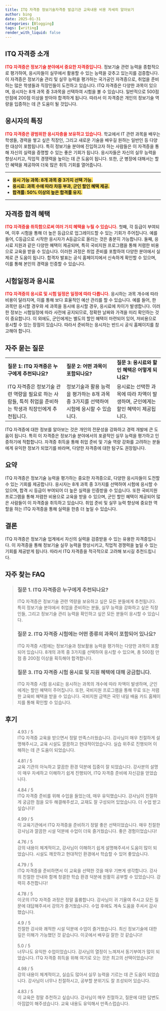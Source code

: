 ```yaml
---
title: ITQ 자격증 정보기술자격증 발급기관 교육내용 비용 자세히 알아보기
author: bing
date: 2025-01-31
categories: [Blogging]
tags: [writing]
render_with_liquid: false
---
```



<h2 id='ITQ_자격증_소개'>ITQ 자격증 소개</h2>

<p><b><span style="color: #ee2323;">ITQ 자격증은 정보기술 분야에서 중요한 자격증입니다.</span></b> 정보기술 관련 능력을 종합적으로 평가하여, 응시자들이 실무에서 활용할 수 있는 능력을 갖추고 있는지를 검증합니다. 이 자격증은 정보기술 관리 및 실무 능력을 평가하는 국가공인 자격증으로, 취업을 준비하는 많은 학생들과 직장인들이 도전하고 있습니다. ITQ 자격증은 다양한 과목이 있으며, 응시자는 8개 과목 중 3과목을 선택하여 시험을 볼 수 있습니다. 일반적으로 500점 만점에 200점 이상을 받아야 합격하게 됩니다. 따라서 이 자격증은 개인의 정보기술 역량을 입증하는 데 큰 도움이 될 것입니다.</p>

<h2 id='응시자의_특징'>응시자의 특징</h2>

<p><b><span style="color: #ee2323;">ITQ 자격증은 광범위한 응시자층을 보유하고 있습니다.</span></b> 학교에서 IT 관련 과목을 배우는 학생들, 경력을 쌓고 싶은 직장인, 그리고 새로운 기술을 배우길 원하는 일반인 등 다양한 대상이 포함됩니다. 특히 정보기술 분야에 진입하고자 하는 사람들은 이 자격증을 통해 자신의 실력을 증명할 수 있는 좋은 기회가 됩니다. 응시자들은 자신의 실무 능력을 향상시키고, 직업적 경쟁력을 높이는 데 큰 도움이 됩니다. 또한, 군 병장에 대해서는 할인 혜택을 제공하여 더욱 많은 취득 기회를 열어줍니다.</p>

<hr />

<ul>
    <li><b><span style="background-color: #ffe066;">응시 가능 과목: 8개 과목 중 3가지 선택 가능.</span></b></li>
    <li><b><span style="background-color: #ffe066;">응시료: 과목 수에 따라 차등 부과, 군인 할인 혜택 제공.</span></b></li>
    <li><b><span style="background-color: #ffe066;">합격률: 50% 이상의 높은 합격률 유지.</span></b></li>
</ul>

<hr />

<h2 id='자격증_합격_혜택'>자격증 합격 혜택</h2>

<p><b><span style="color: #ee2323;">ITQ 자격증을 취득함으로써 여러 가지 혜택을 누릴 수 있습니다.</span></b> 첫째, 각 등급이 부여되며, 이후 시험을 통해 더 높은 등급으로 업그레이드할 수 있는 기회가 주어집니다. 예를 들어, C등급으로 시작한 응시자가 A등급으로 올리는 것은 충분히 가능합니다. 둘째, 응시료 지원과 같은 다양한 혜택이 제공되며, 특히 국비지원 프로그램을 통해 저렴한 비용으로 교육을 받을 수 있습니다. 이러한 과정은 취업 준비를 포함하여 다양한 분야에서 실제로 큰 도움이 됩니다. 합격자 발표는 공식 홈페이지에서 신속하게 확인할 수 있으며, 이를 통해 본인의 경력을 인증할 수 있습니다.</p>

<h2 id='시험일정과_응시료'>시험일정과 응시료</h2>

<p><b><span style="color: #ee2323;">ITQ 자격증의 응시료 및 시험 일정은 일정에 따라 다릅니다.</span></b> 응시하는 과목 개수에 따라 비용이 달라지며, 이를 통해 보다 효율적인 예산 관리를 할 수 있습니다. 예를 들어, 한 과목만 응시할 경우와 세 과목을 동시에 응시할 경우, 응시료에 차이가 발생합니다. 이러한 정보는 시험일정에 따라 사전에 공지되므로, 정확한 날짜와 가격을 미리 확인하는 것이 중요합니다. 이 외에도, 군인에게는 별도의 할인 혜택이 마련되어 있어, 저비용으로 응시할 수 있는 장점이 있습니다. 따라서 준비하는 응시자는 반드시 공식 홈페이지를 참고해야 합니다.</p>

<h2 id='자주_묻는_질문'>자주 묻는 질문</h2>

<table>
    <tr>
        <td><b>질문 1: ITQ 자격증은 누구에게 추천되나요?</b></td>
        <td><b>질문 2: 어떤 과목이 포함되나요?</b></td>
        <td><b>질문 3: 응시료와 할인 혜택은 어떻게 되나요?</b></td>
    </tr>
    <tr>
        <td>ITQ 자격증은 정보기술 관련 역량을 필요로 하는 사람들, 특히 취업을 준비하는 학생과 직장인에게 추천됩니다.</td>
        <td>정보기술과 활용 능력을 평가하는 8개 과목 중 3가지를 선택하여 시험에 응시할 수 있습니다.</td>
        <td>응시료는 선택한 과목에 따라 차액이 발생하며, 군인에게는 할인 혜택이 제공됩니다.</td>
    </tr>
</table>

<p>ITQ 자격증에 대한 정보를 알아보는 것은 개인의 전문성을 강화하고 경력 개발에 큰 도움이 됩니다. 특히 이 자격증은 정보기술 분야에서의 포괄적인 실무 능력을 평가하고 인증하기에 적합합니다. 자격증 취득을 통해 취업 준비 및 기술 역량 강화를 고려하는 분들에게 유익한 정보가 되었기를 바라며, 다양한 자격증에 대한 탐구도 권장됩니다.</p>

<h2 id='요약'>요약</h2>

<p>ITQ 자격증은 정보기술 능력을 평가하는 중요한 자격증으로, 다양한 응시자들이 도전할 수 있는 기회를 제공합니다. 응시자는 8개 과목 중 3가지를 선택하여 시험에 응시할 수 있으며, 합격 시 등급이 부여되어 더 높은 실력을 인증받을 수 있습니다. 또한 국비지원 프로그램을 통해 저렴한 비용으로 교육을 받을 수 있으며, 군인 할인 혜택이 제공되어 많은 사람들이 이 자격증을 취득하고 있습니다. 취업 준비 및 실무 능력 향상에 중요한 역할을 하는 ITQ 자격증을 통해 실력을 한층 더 높일 수 있습니다.</p>

<h2 id='결론'>결론</h2>

<p>ITQ 자격증은 정보기술 업계에서 자신의 실력을 검증받을 수 있는 유용한 자격증입니다. 이 자격증을 통해 정보기술 실무 능력을 향상시키고, 직업적 경쟁력을 높일 수 있는 기회를 제공받게 됩니다. 따라서 ITQ 자격증을 적극적으로 고려해 보시길 추천드립니다.</p>


<h2 id='자주_찾는_FAQ'>자주 찾는 FAQ</h2>
<div itemscope="" itemtype="https://schema.org/FAQPage"> 
<blockquote> 
<div itemscope="" itemprop="mainEntity" itemtype="https://schema.org/Question"> 
<h3 itemprop="name">질문 1. ITQ 자격증은 누구에게 추천되나요?</h3> 
<div itemscope="" itemprop="acceptedAnswer" itemtype="https://schema.org/Answer"> 
<span itemprop="text"> 
<p>ITQ 자격증은 정보기술 관련 역량을 보유하고 싶은 모든 분들에게 추천됩니다. 특히 정보기술 분야에서 취업을 준비하는 분들, 실무 능력을 강화하고 싶은 직장인들, 그리고 정보기술 관리 능력을 확인하고 싶은 모든 분들이 응시할 수 있습니다.</p> 
</span> 
</div> 
</div> 

<div itemscope="" itemprop="mainEntity" itemtype="https://schema.org/Question"> 
<h3 itemprop="name">질문 2. ITQ 자격증 시험에는 어떤 종류의 과목이 포함되어 있나요?</h3> 
<div itemscope="" itemprop="acceptedAnswer" itemtype="https://schema.org/Answer"> 
<span itemprop="text"> 
<p>ITQ 자격증 시험에는 정보기술과 정보활용 능력을 평가하는 다양한 과목이 포함되어 있습니다. 8개의 과목 중 3가지를 선택하여 응시할 수 있으며, 총 500점 만점 중 200점 이상을 획득해야 합격합니다.</p> 
</span> 
</div> 
</div> 

<div itemscope="" itemprop="mainEntity" itemtype="https://schema.org/Question"> 
<h3 itemprop="name">질문 3. ITQ 자격증 시험 응시료 및 지원 혜택에 대해 궁금합니다.</h3> 
<div itemscope="" itemprop="acceptedAnswer" itemtype="https://schema.org/Answer"> 
<span itemprop="text"> 
<p>ITQ 자격증 시험 응시료는 응시하는 과목의 개수에 따라 차액이 발생하며, 군인에게는 할인 혜택이 주어집니다. 또한, 국비지원 프로그램을 통해 무료 또는 저렴한 교육비 혜택을 받을 수 있습니다. 국비지원 금액은 국민 내일 배움 카드 홈페이지를 통해 확인할 수 있습니다.</p> 
</span> 
</div> 
</div> 
</blockquote> 
</div>
<h2 id='후기'>후기</h2>
<div itemscope itemtype="https://schema.org/Product">
  <blockquote>
  <div itemprop="review" itemscope itemtype="https://schema.org/Review">
      <div itemprop="reviewRating" itemscope itemtype="https://schema.org/Rating"> <span itemprop="ratingValue">4.93</span> / <span itemprop="bestRating">5</span> </div>
      <span itemprop="reviewBody">ITQ 자격증 교육을 받으면서 정말 만족스러웠습니다. 강사님이 매우 친절하게 설명해주시고, 교육 시설도 깔끔하고 현대적이었습니다. 실습 위주로 진행되어 이해하는 데 큰 도움이 되었습니다.</span>
  </div>
  <br>
  <div itemprop="review" itemscope itemtype="https://schema.org/Review">
      <div itemprop="reviewRating" itemscope itemtype="https://schema.org/Rating"> <span itemprop="ratingValue">4.81</span> / <span itemprop="bestRating">5</span> </div>
      <span itemprop="reviewBody">교육 기관의 아늑하고 깔끔한 환경 덕분에 집중이 잘 되었습니다. 강사분의 설명이 매우 자세하고 이해하기 쉽게 진행되어, ITQ 자격증 준비에 자신감을 얻었습니다.</span>
  </div>
  <br>
  <div itemprop="review" itemscope itemtype="https://schema.org/Review">
      <div itemprop="reviewRating" itemscope itemtype="https://schema.org/Rating"> <span itemprop="ratingValue">4.84</span> / <span itemprop="bestRating">5</span> </div>
      <span itemprop="reviewBody">ITQ 자격증 준비를 위해 수업을 들었는데, 매우 유익했습니다. 강사님이 친절하게 궁금한 점을 모두 해결해주셨고, 교재도 잘 구성되어 있었습니다. 더 수업 받고 싶습니다!</span>
  </div>
  <br>
  <div itemprop="review" itemscope itemtype="https://schema.org/Review">
      <div itemprop="reviewRating" itemscope itemtype="https://schema.org/Rating"> <span itemprop="ratingValue">4.99</span> / <span itemprop="bestRating">5</span> </div>
      <span itemprop="reviewBody">이 교육기관에서 ITQ 자격증을 준비하기 정말 좋은 선택이었습니다. 매우 친절한 강사님과 깔끔한 시설 덕분에 수업이 더욱 즐거웠습니다. 좋은 경험이었습니다!</span>
  </div>
  <br>
  <div itemprop="review" itemscope itemtype="https://schema.org/Review">
      <div itemprop="reviewRating" itemscope itemtype="https://schema.org/Rating"> <span itemprop="ratingValue">4.76</span> / <span itemprop="bestRating">5</span> </div>
      <span itemprop="reviewBody">강의 내용이 체계적이고, 강사님이 이해하기 쉽게 설명해주셔서 도움이 많이 되었습니다. 시설도 깨끗하고 현대적인 환경에서 학습할 수 있어 좋았습니다.</span>
  </div>
  <br>
  <div itemprop="review" itemscope itemtype="https://schema.org/Review">
      <div itemprop="reviewRating" itemscope itemtype="https://schema.org/Rating"> <span itemprop="ratingValue">4.79</span> / <span itemprop="bestRating">5</span> </div>
      <span itemprop="reviewBody">ITQ 자격증을 준비하면서 이 교육을 선택한 것을 매우 기쁘게 생각합니다. 강사의 친절한 안내와 함께 청결한 학습 환경 덕분에 원활히 공부할 수 있었습니다. 강력히 추천합니다!</span>
  </div>
  <br>
  <div itemprop="review" itemscope itemtype="https://schema.org/Review">
      <div itemprop="reviewRating" itemscope itemtype="schema.org/Rating"> <span itemprop="ratingValue">4.78</span> / <span itemprop="bestRating">5</span> </div>
      <span itemprop="reviewBody">이곳의 ITQ 자격증 과정은 정말 훌륭합니다. 강사님이 귀 기울여 주시고 모든 질문에 대답해주셔서 강의가 즐거웠습니다. 수업 후에도 계속 도움을 주셔서 감사했습니다.</span>
  </div>
  <br>
  <div itemprop="review" itemscope itemtype="https://schema.org/Review">
      <div itemprop="reviewRating" itemscope itemtype="https://schema.org/Rating"> <span itemprop="ratingValue">4.9</span> / <span itemprop="bestRating">5</span> </div>
      <span itemprop="reviewBody">친절한 강사와 쾌적한 시설 덕분에 수업이 즐거웠습니다. 최신 정보기술에 대한 깊은 이해가 가능했던 것 같습니다. 이곳에서 배우길 잘한 것 같습니다!</span>
  </div>
  <br>
  <div itemprop="review" itemscope itemtype="https://schema.org/Review">
      <div itemprop="reviewRating" itemscope itemtype="https://schema.org/Rating"> <span itemprop="ratingValue">5.0</span> / <span itemprop="bestRating">5</span> </div>
      <span itemprop="reviewBody">너무나도 유익한 수업이었습니다. 강사님의 열정이 느껴져서 동기부여가 많이 되었습니다. ITQ 자격증 취득을 위해 여기로 오는 것은 최고의 선택이었습니다!</span>
  </div>
  <br>
  <div itemprop="review" itemscope itemtype="https://schema.org/Review">
      <div itemprop="reviewRating" itemscope itemtype="https://schema.org/Rating"> <span itemprop="ratingValue">4.98</span> / <span itemprop="bestRating">5</span> </div>
      <span itemprop="reviewBody">강의 내용이 체계적이고, 실습도 많아서 실무 능력을 기르는 데 큰 도움이 되었습니다. 강사님이 너무나 친절하시고, 공부할 분위기도 잘 조성되어 있습니다.</span>
  </div>
  <br>
  <div itemprop="review" itemscope itemtype="https://schema.org/Review">
      <div itemprop="reviewRating" itemscope itemtype="https://schema.org/Rating"> <span itemprop="ratingValue">4.83</span> / <span itemprop="bestRating">5</span> </div>
      <span itemprop="reviewBody">이 교육은 정말 추천하고 싶습니다. 강사님이 매우 친절하고, 질문에 대한 답변도 아낌없이 해주셨습니다. 교육 내용도 유익해서 만족스럽습니다.</span>
  </div>
  </blockquote>
</div>

